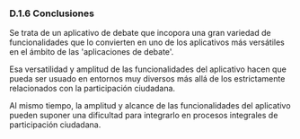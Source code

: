 ### D.1.6 Conclusiones

Se trata de un aplicativo de debate que incopora una gran variedad de funcionalidades que lo convierten en uno de los aplicativos más versátiles en el ámbito de las 'aplicaciones de debate'.

Esa  versatilidad y amplitud de las funcionalidades del aplicativo hacen que pueda ser usuado en entornos muy diversos más allá de los estrictamente relacionados con la participación ciudadana.

Al mismo tiempo, la amplitud y alcance de las funcionalidades del aplicativo pueden suponer una dificultad para integrarlo en procesos integrales de participación ciudadana.

